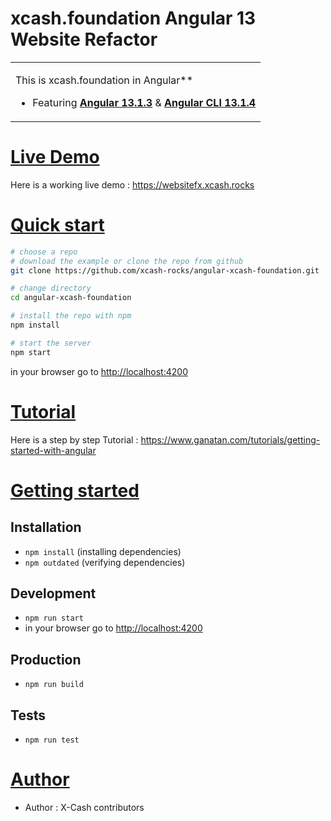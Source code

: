 # xcash.foundation Angular 13 Website Refactor

<table>
<tr>
<td>

This is xcash.foundation in Angular**


* Featuring [**Angular 13.1.3**](https://github.com/angular/angular/releases) & [**Angular CLI 13.1.4**](https://github.com/angular/angular-cli/releases/)

</td>
</tr>
</table>

# [Live Demo](#live-demo)
Here is a working live demo :  https://websitefx.xcash.rocks



# [Quick start](#quick-start)

```bash
# choose a repo
# download the example or clone the repo from github
git clone https://github.com/xcash-rocks/angular-xcash-foundation.git

# change directory
cd angular-xcash-foundation

# install the repo with npm
npm install

# start the server
npm start

```
in your browser go to [http://localhost:4200](http://localhost:4200)


# [Tutorial](#quick-start)

Here is a step by step Tutorial :  https://www.ganatan.com/tutorials/getting-started-with-angular


# [Getting started](#getting-started)


## Installation
* `npm install` (installing dependencies)
* `npm outdated` (verifying dependencies)

## Development
* `npm run start`
* in your browser go to [http://localhost:4200](http://localhost:4200)

## Production
* `npm run build`

## Tests
* `npm run test`

# [Author](#author)
* Author  : X-Cash contributors
